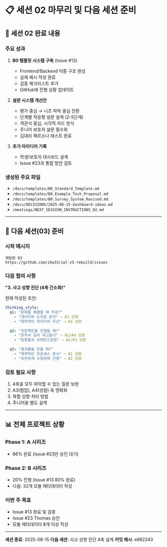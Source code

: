 # 📋 세션 02 마무리 및 다음 세션 준비

## 🎯 세션 02 완료 내용

### 주요 성과
1. **B0 템플릿 시스템 구축** (Issue #13)
   - Frontend/Backend 이중 구조 완성
   - 실제 예시 작성 완료
   - 검증 체크리스트 추가
   - GitHub에 진행 상황 업데이트

2. **설문 시스템 개선안**
   - 평가 중심 → 니즈 파악 중심 전환
   - 단계별 적응형 설문 설계 (2-5단계)
   - 객관식 중심, 시각적 카드 방식
   - 주니어 보호자 설문 필수화
   - 김대리 페르소나 테스트 완료

3. **추가 아이디어 기록**
   - 학생/보호자 대시보드 설계
   - Issue #23과 통합 방안 검토

### 생성된 주요 파일
- `/docs/templates/B0_Standard_Template.md`
- `/docs/templates/B0_Example_Tech_Proposal.md`
- `/docs/templates/B0_Survey_System_Revised.md`
- `/docs/DECISIONS/2025-08-15-dashboard-ideas.md`
- `/meetings/NEXT_SESSION_INSTRUCTIONS_02.md`

---

## 📝 다음 세션(03) 준비

### 시작 메시지
```
채팅방 03
https://github.com/ihw33/iwl-v5-rebuild/issues
```

### 다음 협의 사항
**"3. 사고 성향 진단 (4축 간소화)"**

현재 작성된 초안:
```yaml
thinking_style:
  q1: "문제를 해결할 때 주로?"
    - "데이터와 논리로 분석" → A1 성향
    - "창의적인 아이디어 우선" → A2 성향
    
  q2: "프로젝트를 진행할 때?"
    - "혼자서 깊이 파고들기" → A1/A4 성향
    - "팀원들과 브레인스토밍" → A2/A3 성향
    
  q3: "결과물을 만들 때?"
    - "체계적인 프로세스 중시" → A1 성향
    - "유연하게 수정하며 진행" → A2 성향
```

### 검토 필요 사항
1. 4축을 모두 파악할 수 있는 질문 보완
2. A3(협업), A4(성찰) 축 명확화
3. 복합 성향 처리 방법
4. 주니어용 별도 설계

---

## 📊 전체 프로젝트 상황

### Phase 1: A 시리즈
- 86% 완료 (Issue #23만 승인 대기)

### Phase 2: B 시리즈  
- 20% 진행 (Issue #13 80% 완료)
- 다음: 32개 모듈 메타데이터 작성

### 이번 주 목표
- Issue #13 완료 및 검증
- Issue #23 Thomas 승인
- 모듈 메타데이터 8개 이상 작성

---

**세션 종료**: 2025-08-15
**다음 세션**: 사고 성향 진단 4축 설계
**커밋 해시**: e962243
